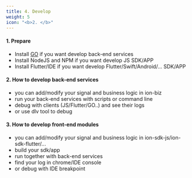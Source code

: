 ```yaml
---
title: 4. Develop
weight: 5
icon: "<b>2. </b>"
---
```


#### 1. Prepare
* Install [GO](https://golang.org) if you want develop back-end services
* Install NodeJS and NPM if you want develop JS SDK/APP
* Install Flutter/IDE if you want develop Flutter/Swift/Android/... SDK/APP

#### 2. How to develop back-end services
* you can add/modify your signal and business logic in ion-biz
* run your back-end services with scripts or command line
* debug with clients (JS/Flutter/GO..) and see their logs
* or use dlv tool to debug

#### 3. How to develop front-end modules
* you can add/modify your signal and business logic in ion-sdk-js/ion-sdk-flutter/...
* build your sdk/app
* run together with back-end services
* find your log in chrome/IDE console
* or debug with IDE breakpoint

